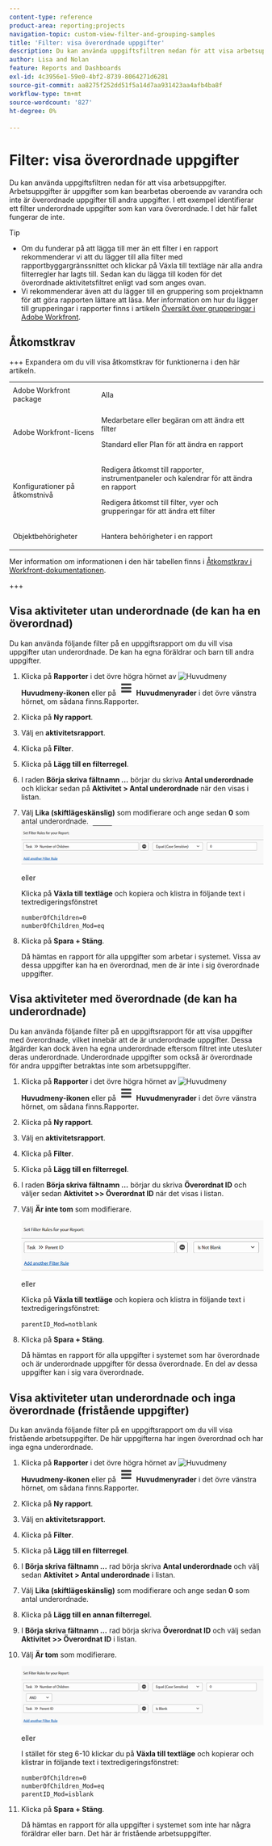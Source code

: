 ```yaml
---
content-type: reference
product-area: reporting;projects
navigation-topic: custom-view-filter-and-grouping-samples
title: 'Filter: visa överordnade uppgifter'
description: Du kan använda uppgiftsfiltren nedan för att visa arbetsuppgifter. Arbetsuppgifter är uppgifter som kan bearbetas oberoende av varandra och inte är överordnade uppgifter till andra uppgifter. I ett exempel identifierar ett filter underordnade uppgifter som kan vara överordnade. I det här fallet fungerar de inte.
author: Lisa and Nolan
feature: Reports and Dashboards
exl-id: 4c3956e1-59e0-4bf2-8739-8064271d6281
source-git-commit: aa8275f252dd51f5a14d7aa931423aa4afb4ba8f
workflow-type: tm+mt
source-wordcount: '827'
ht-degree: 0%

---
```


# Filter: visa överordnade uppgifter

<!--Audited: 10/2024-->

Du kan använda uppgiftsfiltren nedan för att visa arbetsuppgifter. Arbetsuppgifter är uppgifter som kan bearbetas oberoende av varandra och inte är överordnade uppgifter till andra uppgifter. I ett exempel identifierar ett filter underordnade uppgifter som kan vara överordnade. I det här fallet fungerar de inte.

>[!TIP]
>
>* Om du funderar på att lägga till mer än ett filter i en rapport rekommenderar vi att du lägger till alla filter med rapportbyggargränssnittet och klickar på Växla till textläge när alla andra filterregler har lagts till. Sedan kan du lägga till koden för det överordnade aktivitetsfiltret enligt vad som anges ovan. 
>* Vi rekommenderar även att du lägger till en gruppering som projektnamn för att göra rapporten lättare att läsa. Mer information om hur du lägger till grupperingar i rapporter finns i artikeln [Översikt över grupperingar i Adobe Workfront](../../../reports-and-dashboards/reports/reporting-elements/groupings-overview.md).
>

## Åtkomstkrav

+++ Expandera om du vill visa åtkomstkrav för funktionerna i den här artikeln. 

<table style="table-layout:auto"> 
 <col> 
 <col> 
 <tbody> 
  <tr> 
   <td role="rowheader">Adobe Workfront package</td> 
   <td> <p>Alla</p> </td> 
  </tr> 
  <tr> 
   <td role="rowheader">Adobe Workfront-licens</td> 
   <td> 
   <p>Medarbetare eller begäran om att ändra ett filter </p>
   <p>Standard eller Plan för att ändra en rapport</p>
  </tr> 
  <tr> 
   <td role="rowheader">Konfigurationer på åtkomstnivå</td> 
   <td> <p>Redigera åtkomst till rapporter, instrumentpaneler och kalendrar för att ändra en rapport</p> <p>Redigera åtkomst till filter, vyer och grupperingar för att ändra ett filter</p> </td> 
  </tr> 
  <tr> 
   <td role="rowheader">Objektbehörigheter</td> 
   <td> <p>Hantera behörigheter i en rapport</p>  </td> 
  </tr> 
 </tbody> 
</table>

Mer information om informationen i den här tabellen finns i [Åtkomstkrav i Workfront-dokumentationen](/help/quicksilver/administration-and-setup/add-users/access-levels-and-object-permissions/access-level-requirements-in-documentation.md).

+++

## Visa aktiviteter utan underordnade (de kan ha en överordnad)

Du kan använda följande filter på en uppgiftsrapport om du vill visa uppgifter utan underordnade. De kan ha egna föräldrar och barn till andra uppgifter.

1. Klicka på **Rapporter** i det övre högra hörnet av ![Huvudmeny](assets/main-menu-icon.png) **Huvudmeny-ikonen** eller på ![Huvudmeny](assets/lines-main-menu.png) **Huvudmenyrader** i det övre vänstra hörnet, om sådana finns.Rapporter.

1. Klicka på **Ny rapport**.
1. Välj en **aktivitetsrapport**.
1. Klicka på **Filter**.
1. Klicka på **Lägg till en filterregel**.
1. I raden **Börja skriva fältnamn ...** börjar du skriva **Antal underordnade** och klickar sedan på **Aktivitet > Antal underordnade** när den visas i listan.

1. Välj **Lika (skiftlägeskänslig)** som modifierare och ange sedan **0** som antal underordnade.\
   ![Överordnat aktivitetsfilter](assets/parent-task-filter-from-the-ui-350x76.png)

   eller

   Klicka på **Växla till textläge** och kopiera och klistra in följande text i textredigeringsfönstret

   ```
   numberOfChildren=0
   numberOfChildren_Mod=eq
   ```


1. Klicka på **Spara + Stäng**.

   Då hämtas en rapport för alla uppgifter som arbetar i systemet. Vissa av dessa uppgifter kan ha en överordnad, men de är inte i sig överordnade uppgifter.

## Visa aktiviteter med överordnade (de kan ha underordnade)

Du kan använda följande filter på en uppgiftsrapport för att visa uppgifter med överordnade, vilket innebär att de är underordnade uppgifter. Dessa åtgärder kan dock även ha egna underordnade eftersom filtret inte utesluter deras underordnade. Underordnade uppgifter som också är överordnade för andra uppgifter betraktas inte som arbetsuppgifter.

1. Klicka på **Rapporter** i det övre högra hörnet av ![Huvudmeny](assets/main-menu-icon.png) **Huvudmeny-ikonen** eller på ![Huvudmeny](assets/lines-main-menu.png) **Huvudmenyrader** i det övre vänstra hörnet, om sådana finns.Rapporter.

1. Klicka på **Ny rapport**.
1. Välj en **aktivitetsrapport**.
1. Klicka på **Filter**.
1. Klicka på **Lägg till en filterregel**.
1. I raden **Börja skriva fältnamn ...** börjar du skriva **Överordnat ID** och väljer sedan **Aktivitet >> Överordnat ID** när det visas i listan.
1. Välj **Är inte tom** som modifierare.

   ![Överordnat ID är inte tomt](assets/filter-parent-id-not-blank-350x100.png)

   eller

   Klicka på **Växla till textläge** och kopiera och klistra in följande text i textredigeringsfönstret: 

   `parentID_Mod=notblank`

1. Klicka på **Spara + Stäng**.

   Då hämtas en rapport för alla uppgifter i systemet som har överordnade och är underordnade uppgifter för dessa överordnade. En del av dessa uppgifter kan i sig vara överordnade.

## Visa aktiviteter utan underordnade och inga överordnade (fristående uppgifter)

Du kan använda följande filter på en uppgiftsrapport om du vill visa fristående arbetsuppgifter. De här uppgifterna har ingen överordnad och har inga egna underordnade.

1. Klicka på **Rapporter** i det övre högra hörnet av ![Huvudmeny](assets/main-menu-icon.png) **Huvudmeny-ikonen** eller på ![Huvudmeny](assets/lines-main-menu.png) **Huvudmenyrader** i det övre vänstra hörnet, om sådana finns.Rapporter.

1. Klicka på **Ny rapport**.
1. Välj en **aktivitetsrapport**.
1. Klicka på **Filter**.
1. Klicka på **Lägg till en filterregel**.
1. I **Börja skriva fältnamn ...** rad börja skriva **Antal underordnade** och välj sedan **Aktivitet > Antal underordnade** i listan.
1. Välj **Lika (skiftlägeskänslig)** som modifierare och ange sedan **0** som antal underordnade.
1. Klicka på **Lägg till en annan filterregel**.
1. I **Börja skriva fältnamn ...** rad börja skriva **Överordnat ID** och välj sedan **Aktivitet >> Överordnat ID** i listan.
1. Välj **Är tom** som modifierare.

   ![Överordnat ID är tomt och inga underordnade ](assets/filter-parent-id-blank-and-zero-children-350x121.png)

   eller

   I stället för steg 6-10 <!--ensure steps above stay accurate--> klickar du på **Växla till textläge** och kopierar och klistrar in följande text i textredigeringsfönstret:

   ```
   numberOfChildren=0
   numberOfChildren_Mod=eq
   parentID_Mod=isblank
   ```

1. Klicka på **Spara + Stäng**.

   Då hämtas en rapport för alla uppgifter i systemet som inte har några föräldrar eller barn. Det här är fristående arbetsuppgifter.
